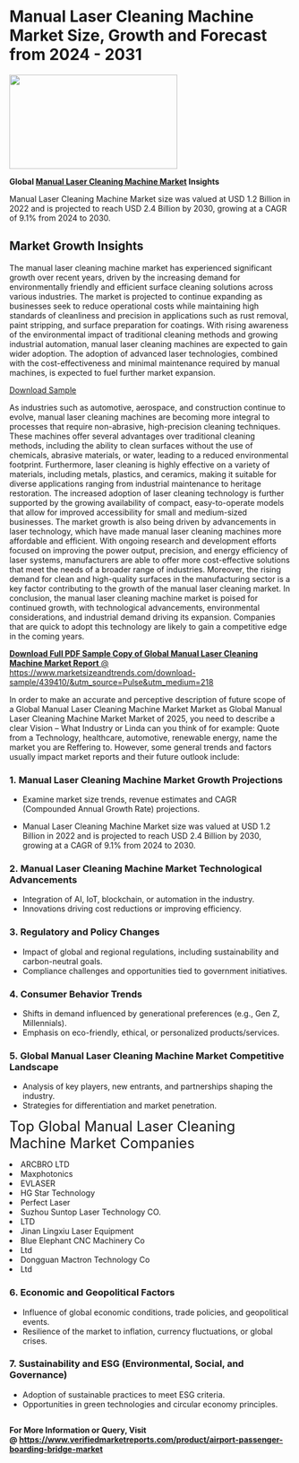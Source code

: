 <H1>Manual Laser Cleaning Machine Market Size, Growth and Forecast from 2024 - 2031</H1><img class="aligncenter size-medium wp-image-584254" src="https://thirdeyenews.in/wp-content/uploads/2024/09/Global-Market-Research-300x168.jpeg" alt="" width="300" height="168" /><p><strong>Global&nbsp;<a href="https://www.marketsizeandtrends.com/download-sample/439410/&amp;utm_source=Pulse&amp;utm_medium=218">Manual Laser Cleaning Machine Market</a> Insights</strong></p><p>Manual Laser Cleaning Machine Market size was valued at USD 1.2 Billion in 2022 and is projected to reach USD 2.4 Billion by 2030, growing at a CAGR of 9.1% from 2024 to 2030.</p><p><h2>Market Growth Insights</h2> <p>The manual laser cleaning machine market has experienced significant growth over recent years, driven by the increasing demand for environmentally friendly and efficient surface cleaning solutions across various industries. The market is projected to continue expanding as businesses seek to reduce operational costs while maintaining high standards of cleanliness and precision in applications such as rust removal, paint stripping, and surface preparation for coatings. With rising awareness of the environmental impact of traditional cleaning methods and growing industrial automation, manual laser cleaning machines are expected to gain wider adoption. The adoption of advanced laser technologies, combined with the cost-effectiveness and minimal maintenance required by manual machines, is expected to fuel further market expansion.</p> <p><a href="#">Download Sample</a></p> <p>As industries such as automotive, aerospace, and construction continue to evolve, manual laser cleaning machines are becoming more integral to processes that require non-abrasive, high-precision cleaning techniques. These machines offer several advantages over traditional cleaning methods, including the ability to clean surfaces without the use of chemicals, abrasive materials, or water, leading to a reduced environmental footprint. Furthermore, laser cleaning is highly effective on a variety of materials, including metals, plastics, and ceramics, making it suitable for diverse applications ranging from industrial maintenance to heritage restoration. The increased adoption of laser cleaning technology is further supported by the growing availability of compact, easy-to-operate models that allow for improved accessibility for small and medium-sized businesses. The market growth is also being driven by advancements in laser technology, which have made manual laser cleaning machines more affordable and efficient. With ongoing research and development efforts focused on improving the power output, precision, and energy efficiency of laser systems, manufacturers are able to offer more cost-effective solutions that meet the needs of a broader range of industries. Moreover, the rising demand for clean and high-quality surfaces in the manufacturing sector is a key factor contributing to the growth of the manual laser cleaning market. In conclusion, the manual laser cleaning machine market is poised for continued growth, with technological advancements, environmental considerations, and industrial demand driving its expansion. Companies that are quick to adopt this technology are likely to gain a competitive edge in the coming years. <p><a href="#"></p><p><span class=""><strong>Download Full PDF Sample Copy of Global Manual Laser Cleaning Machine Market Report</strong> @ <a href="https://www.marketsizeandtrends.com/download-sample/439410/&amp;utm_source=Pulse&amp;utm_medium=218" target="_blank">https://www.marketsizeandtrends.com/download-sample/439410/&amp;utm_source=Pulse&amp;utm_medium=218</a></span></p><p>In order to make an accurate and perceptive description of future scope of a Global&nbsp;Manual Laser Cleaning Machine Market Market as Global&nbsp;Manual Laser Cleaning Machine Market Market of 2025, you need to describe a clear Vision &ndash; What Industry or Linda can you think of for example: Quote from a Technology, healthcare, automotive, renewable energy, name the market you are Reffering to. However, some general trends and factors usually impact market reports and their future outlook include:</p><h3>1.&nbsp;<strong>Manual Laser Cleaning Machine Market Growth Projections</strong></h3><ul><li>Examine market size trends, revenue estimates and CAGR (Compounded Annual Growth Rate) projections.</li><li><p>Manual Laser Cleaning Machine Market size was valued at USD 1.2 Billion in 2022 and is projected to reach USD 2.4 Billion by 2030, growing at a CAGR of 9.1% from 2024 to 2030.</p></li></ul><h3>2.&nbsp;<strong>Manual Laser Cleaning Machine Market Technological Advancements</strong></h3><ul><li>Integration of AI, IoT, blockchain, or automation in the industry.</li><li>Innovations driving cost reductions or improving efficiency.</li></ul><h3>3.&nbsp;<strong>Regulatory and Policy Changes</strong></h3><ul><li>Impact of global and regional regulations, including sustainability and carbon-neutral goals.</li><li>Compliance challenges and opportunities tied to government initiatives.</li></ul><h3>4.&nbsp;<strong>Consumer Behavior Trends</strong></h3><ul><li>Shifts in demand influenced by generational preferences (e.g., Gen Z, Millennials).</li><li>Emphasis on eco-friendly, ethical, or personalized products/services.</li></ul><h3>5.&nbsp;<strong>Global Manual Laser Cleaning Machine Market Competitive Landscape</strong></h3><ul><li>Analysis of key players, new entrants, and partnerships shaping the industry.</li><li>Strategies for differentiation and market penetration.</li></ul><p data-pm-slice="1 1 []"><span style="color: inherit; font-family: inherit; font-size: 25px;">Top Global Manual Laser Cleaning Machine Market Companies</span></p><div class="" data-test-id=""><p><li>ARCBRO LTD</li><li> Maxphotonics</li><li> EVLASER</li><li> HG Star Technology</li><li> Perfect Laser</li><li> Suzhou Suntop Laser Technology CO.</li><li>LTD</li><li> Jinan Lingxiu Laser Equipment</li><li> Blue Elephant CNC Machinery Co</li><li>Ltd</li><li> Dongguan Mactron Technology Co</li><li>Ltd</li></p></div><h3>6.&nbsp;<strong>Economic and Geopolitical Factors</strong></h3><ul><li>Influence of global economic conditions, trade policies, and geopolitical events.</li><li>Resilience of the market to inflation, currency fluctuations, or global crises.</li></ul><h3>7.&nbsp;<strong>Sustainability and ESG (Environmental, Social, and Governance)</strong></h3><ul><li>Adoption of sustainable practices to meet ESG criteria.</li><li>Opportunities in green technologies and circular economy principles.</li></ul><h2><strong style="font-size: 14px;">For More Information or Query, Visit @&nbsp;</strong><a style="background-color: #ffffff; font-size: 14px;" href="https://www.marketsizeandtrends.com/report/manual-laser-cleaning-machine-market/" target="_blank">https://www.verifiedmarketreports.com/product/airport-passenger-boarding-bridge-market</a></h2>

